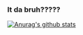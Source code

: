 ### It da bruh?????
[![Anurag's github stats](https://github-readme-stats.vercel.app/api?username=IanBotashev)](https://github.com/anuraghazra/github-readme-stats)
